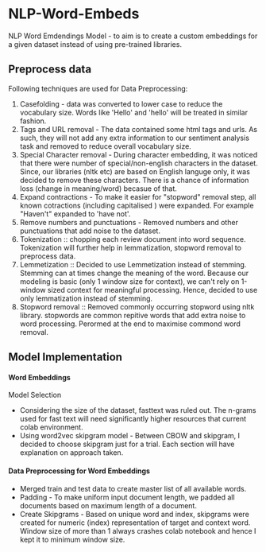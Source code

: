# NLP-Word-Embeds
NLP Word Emdendings Model - to aim is to create a custom embeddings for a given dataset instead of using pre-trained libraries.

## Preprocess data
Following techniques are used for Data Preprocessing:

1. Casefolding - data was converted to lower case to reduce the vocabulary size. Words like 'Hello' and 'hello' will be treated in similar fashion.
2. Tags and URL removal - The data contained some html tags and urls. As such, they will not add any extra information to our sentiment analysis task and removed to reduce overall vocabulary size.
3. Special Character removal - During character embedding, it was noticed that there were number of special/non-english characters in the dataset. Since, our libraries (nltk etc) are based on English languge only, it was decided to remove these characters. There is a chance of information loss (change in meaning/word) becasue of that.
4. Expand contractions - To make it easier for "stopword" removal step, all known cotractions (including capitalised ) were expanded. For example "Haven't" expanded to 'have not'.
5. Remove numbers and punctuations - Removed numbers and other punctuations that add noise to the dataset.
6. Tokenization :: chopping each review document into word sequence. Tokenization will further help in lemmatization, stopword removal to preprocess data.
7. Lemmetization :: Decided to use Lemmetization instead of stemming. Stemming can at times change the meaning of the word. Because our modeling is basic (only 1 window size for context), we can't rely on 1-window sized context for meaningful processing. Hence, decided to use only lemmatization instead of stemming.
8. Stopword removal :: Removed commonly occurring stopword using nltk library. stopwords are common repitive words that add extra noise to word processing. Perormed at the end to maximise commond word removal.

## Model Implementation
#### Word Embeddings
Model Selection

* Considering the size of the dataset, fasttext was ruled out. The n-grams used for fast text will need significantly higher resources that current colab environment.
* Using word2vec skipgram model - Between CBOW and skipgram, I decided to choose skipgram just for a trial.
Each section will have explanation on approach taken.

#### Data Preprocessing for Word Embeddings
* Merged train and test data to create master list of all available words.
* Padding - To make uniform input document length, we padded all documents based on maximum length of a document.
* Create Skipgrams - Based on unique word and index, skipgrams were created for numeric (index) representation of target and context word. Window size of more than 1 always crashes colab notebook and hence I kept it to minimum window size.
